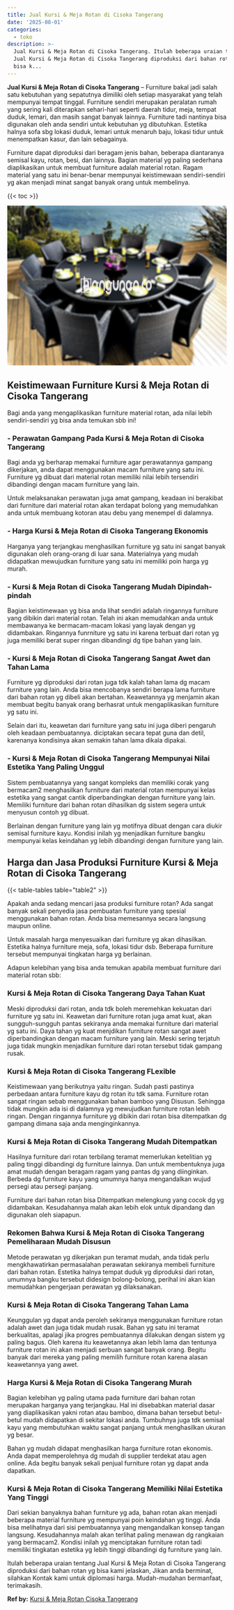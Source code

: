 ```yaml
---
title: Jual Kursi & Meja Rotan di Cisoka Tangerang
date: '2025-08-01'
categories:
  - toko
description: >-
  Jual Kursi & Meja Rotan di Cisoka Tangerang. Itulah beberapa uraian tentang
  Jual Kursi & Meja Rotan di Cisoka Tangerang diproduksi dari bahan rotan yg
  bisa k...
---
```


**Jual Kursi & Meja Rotan di Cisoka Tangerang** – Furniture bakal jadi salah satu kebutuhan yang sepatutnya dimiliki oleh setiap masyarakat yang telah mempunyai tempat tinggal. Furniture sendiri merupakan peralatan rumah yang sering kali diterapkan sehari-hari seperti daerah tidur, meja, tempat duduk, lemari, dan masih sangat banyak lainnya. Furniture tadi nantinya bisa digunakan oleh anda sendiri untuk kebutuhan yg dibutuhkan. Estetika halnya sofa sbg lokasi duduk, lemari untuk menaruh baju, lokasi tidur untuk menempatkan kasur, dan lain sebagainya.

Furniture dapat diproduksi dari beragam jenis bahan, beberapa diantaranya semisal kayu, rotan, besi, dan lainnya. Bagian material yg paling sederhana diaplikasikan untuk membuat furniture adalah material rotan. Ragam material yang satu ini benar-benar mempunyai keistimewaan sendiri-sendiri yg akan menjadi minat sangat banyak orang untuk membelinya.

{{< toc >}}

![Jual Kursi & Meja Rotan di Cisoka Tangerang](/images/kursi-meja-rotan-murah26.png)

## Keistimewaan Furniture Kursi & Meja Rotan di Cisoka Tangerang

Bagi anda yang mengaplikasikan furniture material rotan, ada nilai lebih sendiri-sendiri yg bisa anda temukan sbb ini!

### \- Perawatan Gampang Pada Kursi & Meja Rotan di Cisoka Tangerang

Bagi anda yg berharap memakai furniture agar perawatannya gampang dikerjakan, anda dapat menggunakan macam furniture yang satu ini. Furniture yg dibuat dari material rotan memiliki nilai lebih tersendiri dibandingi dengan macam furniture yang lain.

Untuk melaksanakan perawatan juga amat gampang, keadaan ini berakibat dari furniture dari material rotan akan terdapat bolong yang memudahkan anda untuk membuang kotoran atau debu yang menempel di dalamnya.

### \- Harga Kursi & Meja Rotan di Cisoka Tangerang Ekonomis

Harganya yang terjangkau menghasilkan furniture yg satu ini sangat banyak digunakan oleh orang-orang di luar sana. Materialnya yang mudah didapatkan mewujudkan furniture yang satu ini memiliki poin harga yg murah.

### \- Kursi & Meja Rotan di Cisoka Tangerang Mudah Dipindah-pindah

Bagian keistimewaan yg bisa anda lihat sendiri adalah ringannya furniture yang dibikin dari material rotan. Telah ini akan memudahkan anda untuk membawanya ke bermacam-macam lokasi yang layak dengan yg didambakan. Ringannya funrniture yg satu ini karena terbuat dari rotan yg juga memiliki berat super ringan dibandingi dg tipe bahan yang lain.

### \- Kursi & Meja Rotan di Cisoka Tangerang Sangat Awet dan Tahan Lama

Furniture yg diproduksi dari rotan juga tdk kalah tahan lama dg macam furniture yang lain. Anda bisa mencobanya sendiri berapa lama furniture dari bahan rotan yg dibeli akan bertahan. Keawetannya yg menjamin akan membuat begitu banyak orang berhasrat untuk mengaplikasikan furniture yg satu ini.

Selain dari itu, keawetan dari furniture yang satu ini juga diberi pengaruh oleh keadaan pembuatannya. diciptakan secara tepat guna dan detil, karenanya kondisinya akan semakin tahan lama dikala dipakai.

### \- Kursi & Meja Rotan di Cisoka Tangerang Mempunyai Nilai Estetika Yang Paling Unggul

Sistem pembuatannya yang sangat kompleks dan memiliki corak yang bermacam2 menghasilkan furniture dari material rotan mempunyai kelas estetika yang sangat cantik diperbandingkan dengan furniture yang lain. Memiliki furniture dari bahan rotan dihasilkan dg sistem segera untuk menyusun contoh yg dibuat.

Berlainan dengan furniture yang lain yg motifnya dibuat dengan cara diukir semisal furniture kayu. Kondisi inilah yg menjadikan furniture bangku mempunyai kelas keindahan yg lebih dibandingi dengan furniture yang lain.

## Harga dan Jasa Produksi Furniture Kursi & Meja Rotan di Cisoka Tangerang

{{< table-tables table="table2" >}}

Apakah anda sedang mencari jasa produksi furniture rotan? Ada sangat banyak sekali penyedia jasa pembuatan furniture yang spesial menggunakan bahan rotan. Anda bisa memesannya secara langsung maupun online.

Untuk masalah harga menyesuaikan dari furniture yg akan dihasilkan. Estetika halnya furniture meja, sofa, lokasi tidur dsb. Beberapa furniture tersebut mempunyai tingkatan harga yg berlainan.

Adapun kelebihan yang bisa anda temukan apabila membuat furniture dari material rotan sbb:

### Kursi & Meja Rotan di Cisoka Tangerang Daya Tahan Kuat

Meski diproduksi dari rotan, anda tdk boleh meremehkan kekuatan dari furniture yg satu ini. Keawetan dari furniture rotan juga amat kuat, akan sungguh-sungguh pantas sekiranya anda memakai furniture dari material yg satu ini. Daya tahan yg kuat menjdikan furniture rotan sangat awet diperbandingkan dengan macam furniture yang lain. Meski sering terjatuh juga tidak mungkin menjadikan furniture dari rotan tersebut tidak gampang rusak.

### Kursi & Meja Rotan di Cisoka Tangerang FLexible

Keistimewaan yang berikutnya yaitu ringan. Sudah pasti pastinya perbedaan antara furniture kayu dg rotan itu tdk sama. Furniture rotan sangat ringan sebab menggunakan bahan bamboo yang Disusun. Sehingga tidak mungkin ada isi di dalamnya yg mewujudkan furniture rotan lebih ringan. Dengan ringannya furniture yg dibikin dari rotan bisa ditempatkan dg gampang dimana saja anda menginginkannya.

### Kursi & Meja Rotan di Cisoka Tangerang Mudah Ditempatkan

Hasilnya furniture dari rotan terbilang teramat memerlukan ketelitian yg paling tinggi dibandingi dg furniture lainnya. Dan untuk membentuknya juga amat mudah dengan beragam ragam yang pantas dg yang diinginkan. Berbeda dg furniture kayu yang umumnya hanya mengandalkan wujud persegi atau persegi panjang.

Furniture dari bahan rotan bisa Ditempatkan melengkung yang cocok dg yg didambakan. Kesudahannya malah akan lebih elok untuk dipandang dan digunakan oleh siapapun.

### Rekomen Bahwa Kursi & Meja Rotan di Cisoka Tangerang Pemeliharaan Mudah Disusun

Metode perawatan yg dikerjakan pun teramat mudah, anda tidak perlu mengkhawatirkan permasalahan perawatan sekiranya membeli furniture dari bahan rotan. Estetika halnya tempat duduk yg diproduksi dari rotan, umumnya bangku tersebut didesign bolong-bolong, perihal ini akan kian memudahkan pengerjaan perawatan yg dilaksanakan.

### Kursi & Meja Rotan di Cisoka Tangerang Tahan Lama

Keunggulan yg dapat anda peroleh sekiranya menggunakan furniture rotan adalah awet dan juga tidak mudah rusak. Bahan yg satu ini teramat berkualitas, apalagi jika progres pembuatannya dilakukan dengan sistem yg paling bagus. Oleh karena itu keawetannya akan lebih lama dan tentunya furniture rotan ini akan menjadi serbuan sangat banyak orang. Begitu banyak dari mereka yang paling memilih furniture rotan karena alasan keawetannya yang awet.

### Harga Kursi & Meja Rotan di Cisoka Tangerang Murah

Bagian kelebihan yg paling utama pada furniture dari bahan rotan merupakan harganya yang terjangkau. Hal ini disebabkan material dasar yang diaplikasikan yakni rotan atau bamboo, dimana bahan tersebut betul-betul mudah didapatkan di sekitar lokasi anda. Tumbuhnya juga tdk semisal kayu yang membutuhkan waktu sangat panjang untuk menghasilkan ukuran yg besar.

Bahan yg mudah didapat menghasilkan harga furniture rotan ekonomis. Anda dapat memperolehnya dg mudah di supplier terdekat atau agen online. Ada begitu banyak sekali penjual furniture rotan yg dapat anda dapatkan.

### Kursi & Meja Rotan di Cisoka Tangerang Memiliki Nilai Estetika Yang Tinggi

Dari sekian banyaknya bahan furniture yg ada, bahan rotan akan menjadi beberapa material furniture yg mempunyai poin keindahan yg tinggi. Anda bisa melihatnya dari sisi pembuatannya yang mengandalkan konsep tangan langsung. Kesudahannya malah akan terlihat paling menawan dg rangkaian yang bermacam2. Kondisi inilah yg menciptakan furniture rotan tadi memiliki tingkatan estetika yg lebih tinggi dibandingi dg furniture yang lain.

Itulah beberapa uraian tentang Jual Kursi & Meja Rotan di Cisoka Tangerang diproduksi dari bahan rotan yg bisa kami jelaskan, Jikan anda berminat, silahkan Kontak kami untuk diplomasi harga. Mudah-mudahan bermanfaat, terimakasih.

**Ref by:** [Kursi & Meja Rotan Cisoka Tangerang](https://id.wikipedia.org/wiki/Kursi)
